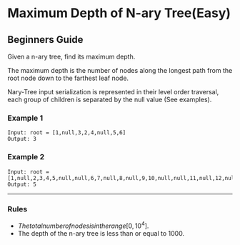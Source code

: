 # Maximum Depth of N-ary Tree(Easy)

## Beginners Guide

Given a n-ary tree, find its maximum depth.

The maximum depth is the number of nodes along the longest path from the root node down to the farthest leaf node.

Nary-Tree input serialization is represented in their level order traversal, each group of children is separated by the null value (See examples).

### Example 1

```go=
Input: root = [1,null,3,2,4,null,5,6]
Output: 3
```

### Example 2

```go=
Input: root = [1,null,2,3,4,5,null,null,6,7,null,8,null,9,10,null,null,11,null,12,null,13,null,null,14]
Output: 5
```

---

### Rules

* $The total number of nodes is in the range [0, 10^4].$
* The depth of the n-ary tree is less than or equal to 1000.
